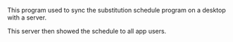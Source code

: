 This program used to sync the substitution schedule program on a desktop with a server.

This server then showed the schedule to all app users.
